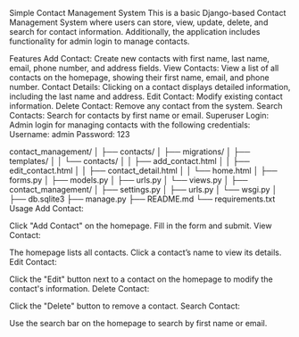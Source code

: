 Simple Contact Management System
This is a basic Django-based Contact Management System where users can store, view, update, delete, and search for contact information. Additionally, the application includes functionality for admin login to manage contacts.

Features
Add Contact: Create new contacts with first name, last name, email, phone number, and address fields.
View Contacts: View a list of all contacts on the homepage, showing their first name, email, and phone number.
Contact Details: Clicking on a contact displays detailed information, including the last name and address.
Edit Contact: Modify existing contact information.
Delete Contact: Remove any contact from the system.
Search Contacts: Search for contacts by first name or email.
Superuser Login: Admin login for managing contacts with the following credentials:
Username: admin
Password: 123

contact_management/
│
├── contacts/
│   ├── migrations/
│   ├── templates/
│   │   └── contacts/
│   │       ├── add_contact.html
│   │       ├── edit_contact.html
│   │       ├── contact_detail.html
│   │       └── home.html
│   ├── forms.py
│   ├── models.py
│   ├── urls.py
│   └── views.py
│
├── contact_management/
│   ├── settings.py
│   ├── urls.py
│   └── wsgi.py
│
├── db.sqlite3
├── manage.py
├── README.md
└── requirements.txt
Usage
Add Contact:

Click "Add Contact" on the homepage.
Fill in the form and submit.
View Contact:

The homepage lists all contacts. Click a contact’s name to view its details.
Edit Contact:

Click the "Edit" button next to a contact on the homepage to modify the contact's information.
Delete Contact:

Click the "Delete" button to remove a contact.
Search Contact:

Use the search bar on the homepage to search by first name or email.
